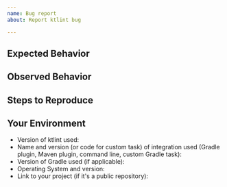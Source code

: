 ```yaml
---
name: Bug report
about: Report ktlint bug

---
```


<!-- The bug you're experiencing might have already be reported!
Please search in the [issues](https://github.com/pinterest/ktlint/issues) before creating one. -->

## Expected Behavior
<!---Tell us what should happen -->
<!-- If possible provide a link to official code style guide -->

## Observed Behavior
<!---Tell us what happens instead of the expected behavior -->

## Steps to Reproduce
<!--- Provide a link to a live example, or an unambiguous set of steps to -->
<!--- reproduce this bug. Include code to reproduce, if relevant -->

## Your Environment
<!--- Include as many relevant details about the environment you experienced the bug in -->
* Version of ktlint used:
* Name and version (or code for custom task) of integration used (Gradle plugin, Maven plugin, command line, custom Gradle task):
* Version of Gradle used (if applicable):
* Operating System and version:
* Link to your project (if it's a public repository):
